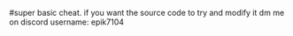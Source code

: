 #super basic cheat. if you want the source code to try and modify it dm me on discord username: epik7104
